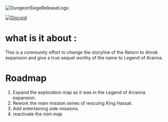 ![DungeonSiegeReleaseLogo](https://github.com/user-attachments/assets/254c42a6-b217-4118-a935-c45b5b2d9162)


[![Discord](https://github-production-user-asset-6210df.s3.amazonaws.com/918081/263684745-bcca8b70-13c4-48d8-8e91-4b0be8a440e6.png)](https://discord.gg/thekingdomofehb)

# what is it about :

This is a community effort to change the storyline of the Return to Ahrok expansion and give a true sequel worthy of the name to Legend of Aranna.

# Roadmap

1) Expand the exploration map as it was in the Legend of Arranna expansion.
2) Rework the main mission series of rescuing King Hassat.
3) Add entertaining side missions.
4) reactivate the mini map
